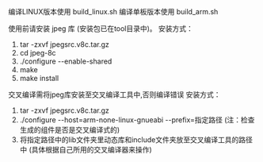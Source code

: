 编译LINUX版本使用 build_linux.sh
编译单板版本使用 build_arm.sh

使用前请安装 jpeg 库 (安装包已在tool目录中)。
安装方式：
1.  tar -zxvf jpegsrc.v8c.tar.gz
2.  cd jpeg-8c
3.  ./configure --enable-shared
4.  make
5.  make install

交叉编译需将jpeg库安装至交叉编译工具中,否则编译错误
安装方式：
1.   tar -zxvf jpegsrc.v8c.tar.gz
2.   ./configure --host=arm-none-linux-gnueabi --prefix=指定路径 (注：检查生成的组件是否是交叉编译式的)
3.   将指定路径中的lib文件夹里动态库和include文件夹放至交叉编译工具的路径中 (具体根据自己所用的交叉编译器来操作)